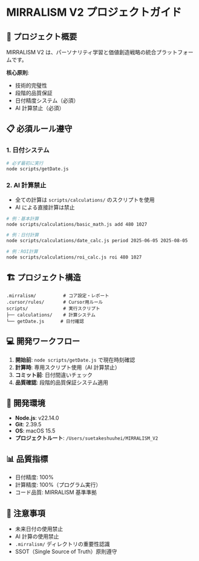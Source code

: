# MIRRALISM V2 プロジェクトガイド

## 🎯 プロジェクト概要

MIRRALISM V2 は、パーソナリティ学習と価値創造戦略の統合プラットフォームです。

**核心原則**:

- 技術的完璧性
- 段階的品質保証
- 日付精度システム（必須）
- AI 計算禁止（必須）

## 📋 必須ルール遵守

### 1. 日付システム

```bash
# 必ず最初に実行
node scripts/getDate.js
```

### 2. AI 計算禁止

- 全ての計算は `scripts/calculations/` のスクリプトを使用
- AI による直接計算は禁止

```bash
# 例：基本計算
node scripts/calculations/basic_math.js add 480 1027

# 例：日付計算
node scripts/calculations/date_calc.js period 2025-06-05 2025-08-05

# 例：ROI計算
node scripts/calculations/roi_calc.js roi 480 1027
```

## 🏗️ プロジェクト構造

```
.mirralism/          # コア設定・レポート
.cursor/rules/       # Cursor用ルール
scripts/             # 実行スクリプト
├── calculations/    # 計算システム
└── getDate.js      # 日付確認
```

## 💻 開発ワークフロー

1. **開始前**: `node scripts/getDate.js` で現在時刻確認
2. **計算時**: 専用スクリプト使用（AI 計算禁止）
3. **コミット前**: 日付間違いチェック
4. **品質確認**: 段階的品質保証システム適用

## 🔧 開発環境

- **Node.js**: v22.14.0
- **Git**: 2.39.5
- **OS**: macOS 15.5
- **プロジェクトルート**: `/Users/suetakeshuuhei/MIRRALISM_V2`

## 📊 品質指標

- 日付精度: 100%
- 計算精度: 100%（プログラム実行）
- コード品質: MIRRALISM 基準準拠

## 🚨 注意事項

- 未来日付の使用禁止
- AI 計算の使用禁止
- `.mirralism/` ディレクトリの重要性認識
- SSOT（Single Source of Truth）原則遵守
